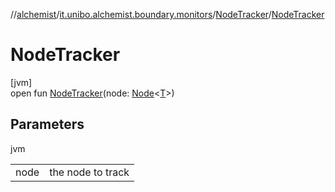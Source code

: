 //[alchemist](../../../index.md)/[it.unibo.alchemist.boundary.monitors](../index.md)/[NodeTracker](index.md)/[NodeTracker](-node-tracker.md)

# NodeTracker

[jvm]\
open fun [NodeTracker](-node-tracker.md)(node: [Node](../../it.unibo.alchemist.model.interfaces/-node/index.md)<[T](../../it.unibo.alchemist.boundary.gui.effects/-draw-layers-gradient/draw-function.md)>)

## Parameters

jvm

| | |
|---|---|
| node | the node to track |
